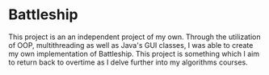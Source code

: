 # Battleship
This project is an an independent project of my own. Through the utilization of OOP, multithreading as well as Java's GUI classes, I was able to create my own
implementation of Battleship. This project is something which I aim to return back to overtime as I delve further into my algorithms courses. 
